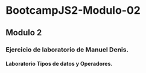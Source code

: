 # BootcampJS2-Modulo-02
## Modulo 2
### Ejercicio de laboratorio de Manuel Denis.
#### Laboratorio Tipos de datos y Operadores.